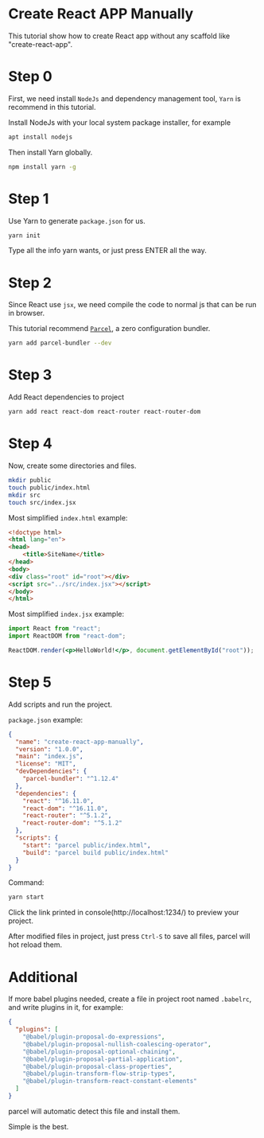 # Create React APP Manually
This tutorial show how to create React app without any scaffold like "create-react-app".

# Step 0
First, we need install `NodeJs` and dependency management tool, `Yarn` is recommend in this tutorial.

Install NodeJs with your local system package installer, for example

```bash
apt install nodejs
```

Then install Yarn globally.

```bash
npm install yarn -g
```

# Step 1
Use Yarn to generate `package.json` for us.

```bash
yarn init
```

Type all the info yarn wants, or just press ENTER all the way.

# Step 2
Since React use `jsx`, we need compile the code to normal js that can be run in browser.

This tutorial recommend [`Parcel`](https://parceljs.org/), a zero configuration bundler.

```bash
yarn add parcel-bundler --dev
```

# Step 3
Add React dependencies to project

```bash
yarn add react react-dom react-router react-router-dom
```

# Step 4
Now, create some directories and files.

```bash
mkdir public
touch public/index.html
mkdir src
touch src/index.jsx
```

Most simplified `index.html` example:

```html
<!doctype html>
<html lang="en">
<head>
    <title>SiteName</title>
</head>
<body>
<div class="root" id="root"></div>
<script src="../src/index.jsx"></script>
</body>
</html>
```

Most simplified `index.jsx` example:

```jsx harmony
import React from "react";
import ReactDOM from "react-dom";

ReactDOM.render(<p>HelloWorld!</p>, document.getElementById("root"));
```

# Step 5
Add scripts and run the project.

`package.json` example:

```json
{
  "name": "create-react-app-manually",
  "version": "1.0.0",
  "main": "index.js",
  "license": "MIT",
  "devDependencies": {
    "parcel-bundler": "^1.12.4"
  },
  "dependencies": {
    "react": "^16.11.0",
    "react-dom": "^16.11.0",
    "react-router": "^5.1.2",
    "react-router-dom": "^5.1.2"
  },
  "scripts": {
    "start": "parcel public/index.html",
    "build": "parcel build public/index.html"
  }
}
```

Command:

```bash
yarn start
```

Click the link printed in console(http://localhost:1234/) to preview your project.

After modified files in project, just press `Ctrl-S` to save all files, parcel will hot reload them.

# Additional
If more babel plugins needed, create a file in project root named `.babelrc`, and write plugins in it, for example:

```json
{
  "plugins": [
    "@babel/plugin-proposal-do-expressions",
    "@babel/plugin-proposal-nullish-coalescing-operator",
    "@babel/plugin-proposal-optional-chaining",
    "@babel/plugin-proposal-partial-application",
    "@babel/plugin-proposal-class-properties",
    "@babel/plugin-transform-flow-strip-types",
    "@babel/plugin-transform-react-constant-elements"
  ]
}
```

parcel will automatic detect this file and install them.

Simple is the best.
